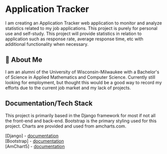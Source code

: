 # Application Tracker

I am creating an Application Tracker web application to monitor and analyze statistics related to my job applications. This project is purely for personal use and self-study. This project will provide statistics in relation to application such as response rate, average response time, etc with additional functionality when necessary.

## 🚀 About Me

I am an alumni of the University of Wisconsin-Milwaukee with a Bachelor's of Science in Applied Mathematics and Computer Science. Currently still looking for employment, but thought this would be a good way to record my efforts due to the current job market and my lack of projects.

## Documentation/Tech Stack

This project is primarily based in the Django framework for most if not all the front-end and back-end. Bootstrap is the primary styling used for this project. Charts are provided and used from amcharts.com.

[Django] - [documentation](https://docs.djangoproject.com/en/stable/)  
[Bootstrap] - [documentation](https://getbootstrap.com/docs/5.1/getting-started/introduction/)  
[AmChart5] - [documentation](https://www.amcharts.com/docs/v5/)
